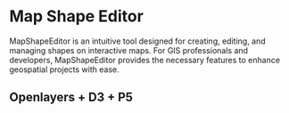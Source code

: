 # Map Shape Editor
MapShapeEditor is an intuitive tool designed for creating, editing, and managing shapes on interactive maps. For GIS professionals and developers, MapShapeEditor provides the necessary features to enhance geospatial projects with ease.

## Openlayers + D3 + P5
